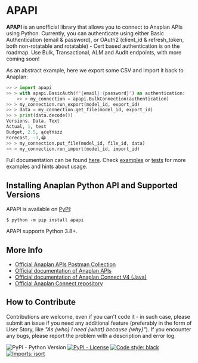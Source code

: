 # APAPI

**APAPI** is an unofficial library that allows you to connect to Anaplan APIs using
Python. Currently, you can authenticate using either Basic Authentication
(email & password), or OAuth2 (client_id & refresh_token, both non-rotatable and 
rotatable) - Cert based authentication is on the roadmap.
Use Bulk, Transactional, ALM and Audit endpoints, with more coming soon!

As an abstract example, here we export some CSV and import it back to Anaplan:

```python
>> > import apapi
>> > with apapi.BasicAuth(f"{email}:{password}") as authentication:
    >> > my_connection = apapi.BulkConnection(authentication)
>> > my_connection.run_export(model_id, export_id)
>> > data = my_connection.get_file(model_id, export_id)
>> > print(data.decode())
Versions, Data, Text
Actual, 1, test
Budget, 2.5, ąćęłńśżź
Forecast, -3,😂
>> > my_connection.put_file(model_id, file_id, data)
>> > my_connection.run_import(model_id, import_id)
```
Full documentation can be found [here](https://dlzaan.github.io/apapi/apapi.html).
Check [examples](https://github.com/DLZaan/apapi/tree/master/examples)
or [tests](https://github.com/DLZaan/apapi/tree/master/tests)
for more examples and hints about usage.

## Installing Anaplan Python API and Supported Versions

APAPI is available on [PyPI](https://pypi.org/project/apapi/):
```console
$ python -m pip install apapi
```
APAPI supports Python 3.8+.

## More Info
- [Official Anaplan APIs Postman Collection](https://www.postman.com/apiplan/workspace/official-anaplan-collection/overview)
- [Official documentation of Anaplan APIs](https://help.anaplan.com/da432e9b-24dd-4884-a70e-a3e409201e5c-Anaplan-API)
- [Official documentation of Anaplan Connect V4 (Java)](https://anaplanenablement.s3.amazonaws.com/Community/Anapedia/Anaplan-Connector-Informatica-V.4.2.1.pdf)
- [Official Anaplan Connect repository](https://github.com/anaplaninc/anaplan-java-client)

## How to Contribute

Contributions are welcome, even if you can't code it - in such case, please submit 
an issue if you need any additional feature (preferably in the form of User Story, 
like *"As {who} I need {what} because {why}"*).
If you encounter any bugs, please report the problem with a description and error log.

![PyPI - Python Version](https://img.shields.io/pypi/pyversions/apapi)
[![PyPI - License](https://img.shields.io/pypi/l/apapi)](https://github.com/DLZaan/apapi/blob/master/LICENSE)
[![Code style: black](https://img.shields.io/badge/code%20style-black-000000.svg)](https://github.com/psf/black)
[![Imports: isort](https://img.shields.io/badge/%20imports-isort-%231674b1?style=flat&labelColor=ef8336)](https://pycqa.github.io/isort/)